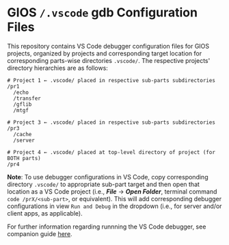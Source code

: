 # GIOS `/.vscode` gdb Configuration Files

This repository contains VS Code debugger configuration files for GIOS projects, organized by projects and corresponding target location for corresponding parts-wise directories `.vscode/`. The respective projects' directory hierarchies are as follows:

```
# Project 1 ← .vscode/ placed in respective sub-parts subdirectories
/pr1
  /echo
  /transfer
  /gflib
  /mtgf

# Project 3 ← .vscode/ placed in respective sub-parts subdirectories
/pr3
  /cache
  /server

# Project 4 ← .vscode/ placed at top-level directory of project (for BOTH parts)
/pr4
```
**Note**: To use debugger configurations in VS Code, copy corresponding directory `.vscode/` to appropriate sub-part target and then open that location as a VS Code project (i.e., ***File*** → ***Open Folder***, terminal command `code /prX/<sub-part>`, or equivalent). This will add corresponding debugger configurations in view `Run and Debug` in the dropdown (i.e., for server and/or client apps, as applicable).


For further information regarding runnning the VS Code debugger, see companion guide [here](https://docs.google.com/document/d/1U55jP_KEGCW2O_GMHIR1KJ6YJNAG6T9Bk27BzYVMybI).